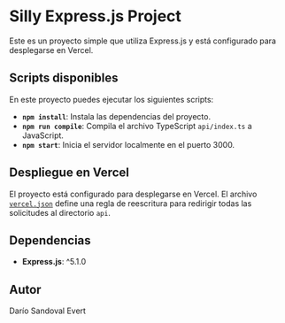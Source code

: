 # Silly Express.js Project

Este es un proyecto simple que utiliza Express.js y está configurado para desplegarse en Vercel.

## Scripts disponibles

En este proyecto puedes ejecutar los siguientes scripts:

- **`npm install`**: Instala las dependencias del proyecto.
- **`npm run compile`**: Compila el archivo TypeScript `api/index.ts` a JavaScript.
- **`npm start`**: Inicia el servidor localmente en el puerto 3000.

## Despliegue en Vercel

El proyecto está configurado para desplegarse en Vercel. El archivo [`vercel.json`](vercel.json) define una regla de reescritura para redirigir todas las solicitudes al directorio `api`.

## Dependencias

- **Express.js**: ^5.1.0

## Autor

Darío Sandoval Evert